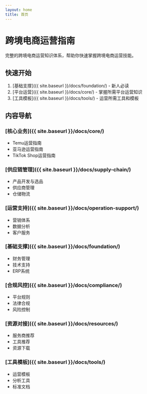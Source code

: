 ```yaml
---
layout: home
title: 首页
---
```


# 跨境电商运营指南

完整的跨境电商运营知识体系，帮助你快速掌握跨境电商运营技能。

## 快速开始

1. [基础支撑]({{ site.baseurl }}/docs/foundation/) - 新人必读
2. [平台运营]({{ site.baseurl }}/docs/core/) - 掌握所需平台运营知识
3. [工具模板]({{ site.baseurl }}/docs/tools/) - 运营所需工具和模板

## 内容导航

### [核心业务]({{ site.baseurl }}/docs/core/)

- Temu运营指南
- 亚马逊运营指南
- TikTok Shop运营指南

### [供应链管理]({{ site.baseurl }}/docs/supply-chain/)

- 产品开发与选品
- 供应商管理
- 仓储物流

### [运营支持]({{ site.baseurl }}/docs/operation-support/)

- 营销体系
- 数据分析
- 客户服务

### [基础支撑]({{ site.baseurl }}/docs/foundation/)

- 财务管理
- 技术支持
- ERP系统

### [合规风控]({{ site.baseurl }}/docs/compliance/)

- 平台规则
- 法律合规
- 风险控制

### [资源对接]({{ site.baseurl }}/docs/resources/)

- 服务商推荐
- 工具推荐
- 资源下载

### [工具模板]({{ site.baseurl }}/docs/tools/)

- 运营模板
- 分析工具
- 标准文档